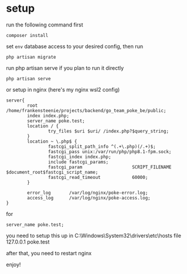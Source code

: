 # setup

run the following command first
```
composer install
```

set ```env``` database access to your desired config, 
then run
```
php artisan migrate
```

run php artisan serve if you plan to run it directly
```
php artisan serve
```

or setup in nginx
(here's my nginx wsl2 config)
```
server{
        root /home/frankensteenie/projects/backend/go_team_poke_be/public;
        index index.php;
        server_name poke.test;
        location / {
                try_files $uri $uri/ /index.php?$query_string;
        }
        location ~ \.php$ {
                fastcgi_split_path_info ^(.+\.php)(/.+)$;
                fastcgi_pass unix:/var/run/php/php8.1-fpm.sock;
                fastcgi_index index.php;
                include fastcgi_params;
                fastcgi_param                   SCRIPT_FILENAME $document_root$fastcgi_script_name;
                fastcgi_read_timeout            60000;
        }

        error_log       /var/log/nginx/poke-error.log;
        access_log      /var/log/nginx/poke-access.log;
}
```

for
```
server_name poke.test;
```
you need to setup this up in
C:\Windows\System32\drivers\etc\hosts file
127.0.0.1        poke.test

after that, you need to restart nginx

enjoy!
